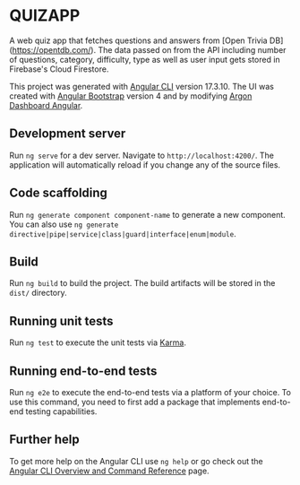 # QUIZAPP

A web quiz app that fetches questions and answers from [Open Trivia DB] (https://opentdb.com/). The data passed on from the API including number of questions, category, difficulty, type as well as user input gets stored in Firebase's Cloud Firestore. 

This project was generated with [Angular CLI](https://github.com/angular/angular-cli) version 17.3.10. The UI was created with [Angular Bootstrap](https://ng-bootstrap.github.io/#/home) version 4 and by modifying [Argon Dashboard Angular](https://www.creative-tim.com/product/argon-dashboard-angular). 

## Development server

Run `ng serve` for a dev server. Navigate to `http://localhost:4200/`. The application will automatically reload if you change any of the source files.

## Code scaffolding

Run `ng generate component component-name` to generate a new component. You can also use `ng generate directive|pipe|service|class|guard|interface|enum|module`.

## Build

Run `ng build` to build the project. The build artifacts will be stored in the `dist/` directory.

## Running unit tests

Run `ng test` to execute the unit tests via [Karma](https://karma-runner.github.io).

## Running end-to-end tests

Run `ng e2e` to execute the end-to-end tests via a platform of your choice. To use this command, you need to first add a package that implements end-to-end testing capabilities.

## Further help

To get more help on the Angular CLI use `ng help` or go check out the [Angular CLI Overview and Command Reference](https://angular.io/cli) page.
